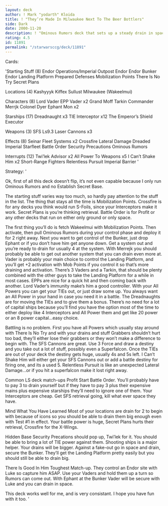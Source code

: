 ```yaml
---
layout: deck
author: ! Mark "yodarth" Kloida
title: ! "They’re Made In Milwaukee Next To The Beer Bottlers"
side: Dark
date: 2000-11-20
description: ! "Ominous Rumors deck that sets up a steady drain in space with Interceptors controlling space."
rating: 4.5
id: 11891
permalink: "/starwarsccg/deck/11891"
---
```

Cards: 

'Starting Stuff (8)
Endor Operations/Imperial Outpost
Endor
Endor Bunker
Endor Landing Platform
Prepared Defenses
Mobilization Points
There Is No Try
Secret Plans

Locations (4)
Kashyyyk
Kiffex
Sullust
Milwaukee (Wakeelmui)

Characters (8)
Lord Vader
EPP Vader x2
Grand Moff Tarkin
Commander Merrjk
Colonel Dyer
Ephant Mon x2

Starships (17)
Dreadnaught x3
TIE Interceptor x12
The Emperor’s Shield
Executor

Weapons (3)
SFS Ls9.3 Laser Cannons x3

Effects (8)
Seinar Fleet Systems x2
Crossfire
Lateral Damage
Dreaded Imperial Starfleet
Battle Order
Security Precautions
Ominous Rumors

Interrupts (12)
Twi’lek Advisor x2
All Power To Weapons x5
I Can’t Shake Him x2
Short-Range Fighters
Relentless Pursuit
Imperial Barrier '

Strategy: '

Ok, first of all this deck doesn’t flip, it’s not even capable because I only run Ominous Rumors and no Establish Secret Base.

The starting stuff varies way too much, so hardly pay attention to the stuff in the list.  The thing that stays all the time is Mobilization Points.  Crossfire is for any decks you think would run S-Foils, since your Interceptors make it work.  Secret Plans is you’re thinking retrieval.  Battle Order is for Profit or any other decks that run on either only ground or only space.

The first thing you’ll do is fetch Wakeelmui with Mobilization Points.  Then activate, then pull Ominous Rumors during your control phase and deploy it for 2 right away.	Next you want to get control of the Bunker, just drop Ephant or if you don’t have him get anyone down.  Get a system out and you’re ready to drain for usually 4 at the system.  With Merrejk you should probably be able to get out another system that you can drain even more at.	Vader is probably your main choice to control the Landing Platform, and you’ll get +2 activation with Mob Points if you control it so that’s more draining and activation.  There’s 3 Vaders and a Tarkin, that should be plenty combined with the other guys to take the Landing Platform for a while in most cases.  EPPs are nice for a quick hit and then coming back with another.	Lord Vader’s immunity make’s him a good controller.  With your All Powers you can get your TIEs out, or just draw some up.  You always want an All Power in your hand in case you need it in a battle.  The Dreadnaughts are for moving the TIEs and to give them a bonus.  There’s no need for a lot of capital ships because you’ll find you have the option most of the time to either deploy like 4 Interceptors and All Power them and get like 20 power or an 8 power capital...easy choice.

Battling is no problem.  First you have all Powers which usually stay around with There Is No Try and with your drains and stuff Grabbers shouldn’t hurt too bad, they’ll either lose their grabbers or they won’t make a difference to begin with.  The SFS Cannons are great.	Use 3 Force and draw a destiny and you take out a lot of stuff, possibly even a Superfalcon.  Once the TIEs are out of your deck the destiny gets huge, usually 4s and 5s left.  I Can’t Shake Him will either get your SFS Cannons out or add a battle destiny for firing one, and its a used 5.	Relentless Pursuit is like an unexpected Lateral Damage...or if you hit a superfalcon make it lost right away.

Common LS deck match-ups
Profit
Start Battle Order.  You’ll probably have to pay 3 to drain yourself but if they have to pay 3 plus their expensive mains plus expensive starships they’ll need to ignore one of them.  Your Interceptors are cheap.	Get SFS retrieval going, kill what ever space they have.

Mind What You Have Learned
Most of your locations are drain for 2 to begin with because of icons so you should be able to drain them big enough even with Test #1 in effect.  Your battle power is huge, Secret Plans hurts their retrieval, Crossfire for the X-Wings.

Hidden Base
Security Precations should pop up, Twi’lek for it.  You should be able to bring a lot of TIE power against them.  Shooting ships is a major helper.  Your drains will be bigger.  Against a fake-out go in space and drain, secure the Bunker.  They’ll get the Landing Platform pretty easily but you should still be able to drain big.

There Is Good In Him
Toughest Match-up.  They control an Endor site with Luke so capture him ASAP.  Use your Vaders and hold them up a turn so Rumors can come out.	With Ephant at the Bunker Vader will be secure with Luke and you can drain in space.

This deck works well for me, and is very consistant.  I hope you have fun with it too. '
